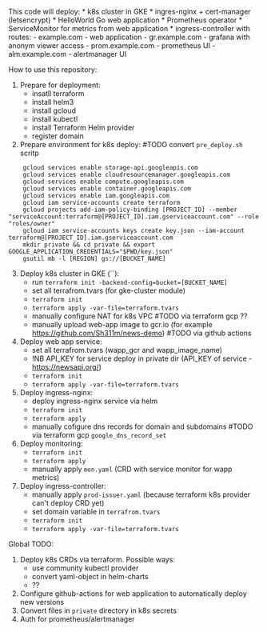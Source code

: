 This code will deploy:
    * k8s cluster in GKE
    * ingres-nginx + cert-manager (letsencrypt)
    * HelloWorld Go web application
    * Prometheus operator 
    * ServiceMonitor for metrics from web application
    * ingress-controller with routes:
        - example.com - web application
        - gr.example.com - grafana with anonym viewer access
        - prom.example.com - prometheus UI
        - alm.example.com - alertmanager UI
        
How to use this repository:
1. Prepare for deployment:
    * insatll terraform
    * install helm3
    * install gcloud
    * install kubectl
    * install Terraform Helm provider
    * register domain
2. Prepare environment for k8s deploy: #TODO convert `pre_deploy.sh` scritp
``` 
    gcloud services enable storage-api.googleapis.com
    gcloud services enable cloudresourcemanager.googleapis.com
    gcloud services enable compute.googleapis.com
    gcloud services enable container.googleapis.com
    gcloud services enable iam.googleapis.com
    gcloud iam service-accounts create terraform
    gcloud projects add-iam-policy-binding [PROJECT_ID] --member "serviceAccount:terraform@[PROJECT_ID].iam.gserviceaccount.com" --role "roles/owner"
    gcloud iam service-accounts keys create key.json --iam-account terraform@[PROJECT_ID].iam.gserviceaccount.com
    mkdir private && cd private && export GOOGLE_APPLICATION_CREDENTIALS="$PWD/key.json"
    gsutil mb -l [REGION] gs://[BUCKET_NAME]
```
3. Deploy k8s cluster in GKE (``):
    * run `terraform init -backend-config=bucket=[BUCKET_NAME]`
    * set all terrafrom.tvars (for gke-cluster module)
    * `terraform init`
    * `terraform apply -var-file=terraform.tvars`
    * manually configure NAT for k8s VPC #TODO via terraform gcp ??
    * manually upload web-app image to gcr.io (for example https://github.com/Sh311m/news-demo) #TODO via github actions 
4. Deploy web app service:
    * set all terrafrom.tvars (wapp_gcr and wapp_image_name)
    * !NB API_KEY for service deploy in private dir (API_KEY of service - https://newsapi.org/)
    * `terraform init`
    * `terraform apply -var-file=terraform.tvars`
5. Deploy ingress-nginx:
    * deploy ingress-nginx service via helm
    * `terraform init`
    * `terraform apply`
    * manually cofigure dns records for domain and subdomains #TODO via terraform gcp `google_dns_record_set`
6. Deploy monitoring:
    * `terraform init`
    * `terraform apply`
    * manually apply `mon.yaml` (CRD with service monitor for wapp metrics)
7. Deploy ingress-controller:
    * manually apply `prod-issuer.yaml` (because terraform k8s provider can't deploy CRD yet)
    * set domain variable in `terrafrom.tvars`
    * `terraform init`
    * `terraform apply -var-file=terraform.tvars`
    
Global TODO:
1. Deploy k8s CRDs via terraform. Possible ways:
    * use community kubectl provider
    * convert yaml-object in helm-charts
    * ??
2. Configure github-actions for web application to automatically deploy new versions
3. Convert files in `private` directory in k8s secrets
4. Auth for prometheus/alertmanager
